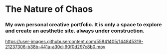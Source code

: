 # The Nature of Chaos
### My own personal creative portfolio. It is only a space to explore and create an aesthetic site. always under construction.
https://user-images.githubusercontent.com/55841405/144845319-21237306-b38b-441a-a30d-90f0d297c8b0.mov

